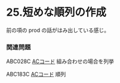 # 25.短めな順列の作成

前の項の prod の話がはみ出している感じ。

### 関連問題

ABC028C [ACコード](https://atcoder.jp/contests/abc028/submissions/23051091) 組み合わせの場合を列挙  
ABC183C [ACコード](https://atcoder.jp/contests/abc183/submissions/23056456) 順列

